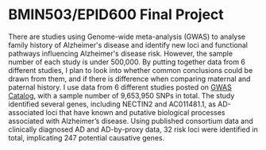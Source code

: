 # BMIN503/EPID600 Final Project

There are studies using Genome-wide meta-analysis (GWAS) to analyse family history of Alzheimer's disease and identify new loci and functional pathways influencing Alzheimer's disease risk. However, the sample number of each study is under 500,000. By putting together data from 6 different studies, I plan to look into whether common conclusions could be drawn from them, and if there is difference when comparing maternal and paternal history. I use data from 6 different studies posted on [GWAS Catalog](https://www.ebi.ac.uk/gwas/efotraits/EFO_0009268), with a sample number of 9,653,950 SNPs in total. The study identified several genes, including NECTIN2 and AC011481.1, as AD-associated loci that have known and putative biological processes associated with Alzheimer’s disease. Using published consortium data and clinically diagnosed AD and AD-by-proxy data, 32 risk loci were identified in total, implicating 247 potential causative genes.
